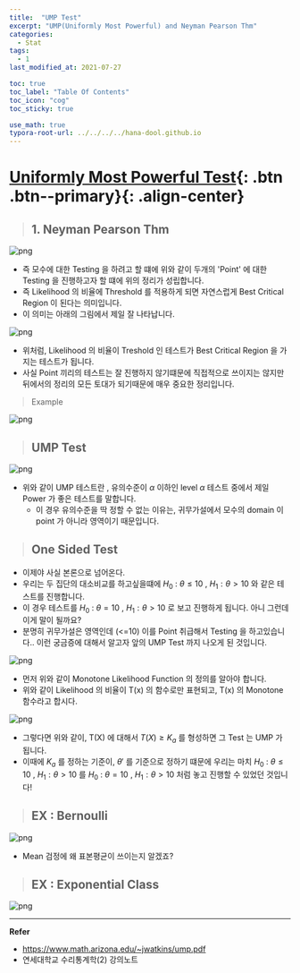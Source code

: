 ```yaml
---
title:  "UMP Test"
excerpt: "UMP(Uniformly Most Powerful) and Neyman Pearson Thm"
categories:
  - Stat
tags:
  - 1
last_modified_at: 2021-07-27

toc: true
toc_label: "Table Of Contents"
toc_icon: "cog"
toc_sticky: true

use_math: true
typora-root-url: ../../../../hana-dool.github.io
---
```


# [Uniformly Most Powerful Test](#link){: .btn .btn--primary}{: .align-center}

> ## 1. Neyman Pearson Thm

![png](/assets/images/Stat/19_1.png)

- 즉 모수에 대한 Testing 을 하려고 할 떄에 위와 같이 두개의 'Point' 에 대한 Testing 을 진행하고자 할 떄에 위의 정리가 성립합니다.
- 즉 Likelihood 의 비율에 Threshold 를 적용하게 되면 자연스럽게 Best Critical Region 이 된다는 의미입니다.
- 이 의미는 아래의 그림에서 제일 잘 나타납니다. 

![png](/assets/images/Stat/19_2.png)

- 위처럼, Likelihood 의 비율이 Treshold 인 테스트가 Best Critical Region 을 가지는 테스트가 됩니다.
- 사실 Point 끼리의 테스트는 잘 진행하지 않기떄문에 직접적으로 쓰이지는 않지만 뒤에서의 정리의 모든 토대가 되기때문에 매우 중요한 정리입니다.

> Example

![png](/assets/images/Stat/19_3.png)

> ## UMP Test

![png](/assets/images/Stat/19_4.png)

- 위와 같이 UMP 테스트란 , 유의수준이 $\alpha$ 이하인 level $\alpha$ 테스트 중에서 제일 Power 가 좋은 테스트를 말합니다.
  - 이 경우 유의수준을 딱 정할 수 없는 이유는, 귀무가설에서 모수의 domain 이 point 가 아니라 영역이기 때문입니다.

> ## One Sided Test

- 이제야 사실 본론으로 넘어온다. 
- 우리는 두 집단의 대소비교를 하고싶을떄에  $H_0$ : $\theta \le 10$ , $H_1 : \theta > 10$  와 같은 테스트를 진행합니다.
- 이 경우 테스트를  $H_0$ : $\theta = 10$ , $H_1 : \theta > 10$  로 보고 진행하게 됩니다. 아니 그런데 이게 말이 될까요? 
- 분명히 귀무가설은 영역인데 (<=10) 이를 Point 취급해서 Testing 을 하고있습니다.. 이런 궁금증에 대해서 알고자 앞의 UMP Test 까지 나오게 된 것입니다.

![png](/assets/images/Stat/19_5.png)

- 먼저 위와 같이 Monotone Likelihood Function 의 정의를 알아야 합니다. 
- 위와 같이 Likelihood 의 비율이 T(x) 의 함수로만 표현되고,  T(x) 의 Monotone 함수라고 합시다.

![png](/assets/images/Stat/19_6.png)

- 그렇다면 위와 같이, T(X) 에 대해서 $T(X) \ge K_a$ 를 형성하면 그 Test 는 UMP 가 됩니다. 
- 이때에 $K_a$ 를 정하는 기준이, $\theta'$ 를 기준으로 정하기 떄문에 우리는 마치  $H_0$ : $\theta \le 10$ , $H_1 : \theta > 10$  를   $H_0$ : $\theta = 10$ , $H_1 : \theta > 10$   처럼 놓고 진행할 수 있었던 것입니다! 

> ## EX : Bernoulli 

![png](/assets/images/Stat/19_8.png)

- Mean 검정에 왜 표본평균이 쓰이는지 알겠죠? 

> ## EX : Exponential Class

![png](/assets/images/Stat/19_7.png)

---

**Refer**

- https://www.math.arizona.edu/~jwatkins/ump.pdf
- 연세대학교 수리통계학(2) 강의노트
